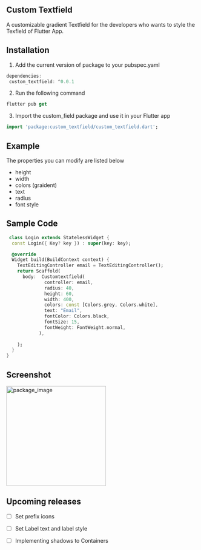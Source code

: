 ## Custom Textfield
 A customizable gradient Textfield for the developers who wants to style the Texfield of Flutter App.
 
 ## Installation
 
 1. Add the current version of package to your pubspec.yaml 
 
 ```dart
 dependencies:
  custom_textfield: ^0.0.1
  ```
2. Run the following command
 ```dart
flutter pub get
  ```
 3. Import the custom_field package and use it in your Flutter app
  ```dart
import 'package:custom_textfield/custom_textfield.dart';
  ```
 ## Example
 The properties you can modify are listed below
 - height
 - width
 - colors (graident)
 - text
 - radius
 - font style
 ## Sample Code

```dart
 class Login extends StatelessWidget {
  const Login({ Key? key }) : super(key: key);

  @override
  Widget build(BuildContext context) {
    TextEditingController email = TextEditingController();
    return Scaffold(
      body:  Customtextfield(
              controller: email,
              radius: 40,
              height: 60,
              width: 400,
              colors: const [Colors.grey, Colors.white],
              text: "Email",
              fontColor: Colors.black,
              fontSize: 15,
              fontWeight: FontWeight.normal,
            ),
      
    );
  }
}
```
## Screenshot
<img width="263" alt="package_image" src="https://user-images.githubusercontent.com/54928117/150742278-689d7c37-7273-407b-b414-d89d7364624d.png">



## Upcoming releases
- [ ] Set prefix icons
- [ ] Set Label text and label style
- [ ] Implementing shadows to Containers

 
